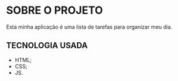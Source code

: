# SOBRE O PROJETO

Esta minha aplicação é uma lista de tarefas para organizar meu dia.

## TECNOLOGIA USADA

- HTML;
- CSS;
- JS.